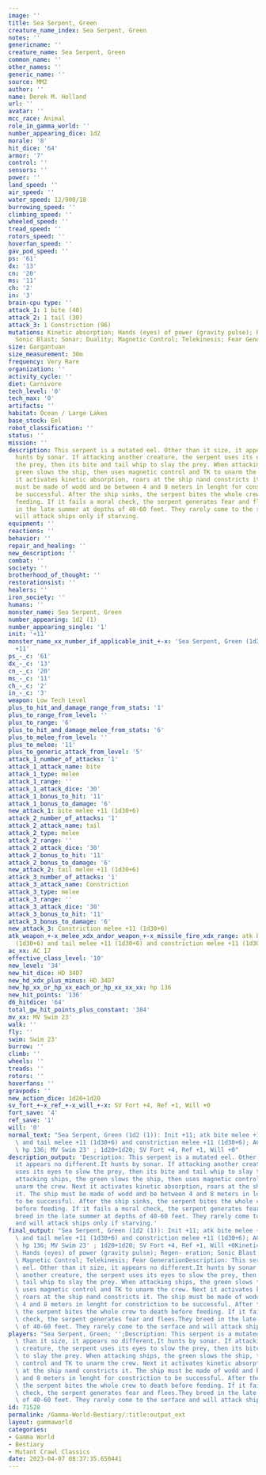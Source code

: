 ```yaml
---
image: ''
title: Sea Serpent, Green
creature_name_index: Sea Serpent, Green
notes: ''
genericname: ''
creature_name: Sea Serpent, Green
common_name: ''
other_names: ''
generic_name: ''
source: MM2
author: ''
name: Derek M. Holland
url: ''
avatar: ''
mcc_race: Animal
role_in_gamma_world: ''
number_appearing_dice: 1d2
morale: '8'
hit_dice: '64'
armor: '7'
control: ''
sensors: ''
power: ''
land_speed: ''
air_speed: ''
water_speed: 12/900/18
burrowing_speed: ''
climbing_speed: ''
wheeled_speed: ''
tread_speed: ''
rotors_speed: ''
hoverfan_speed: ''
gav_pod_speed: ''
ps: '61'
dx: '13'
cn: '20'
ms: '11'
ch: '2'
in: '3'
brain-cpu type: ''
attack_1: 1 bite (40)
attack_2: 1 tail (30)
attack_3: 1 Constriction (96)
mutations: Kinetic absorption; Hands (eyes) of power (gravity pulse); Regen- eration;
  Sonic Blast; Sonar; Duality; Magnetic Control; Telekinesis; Fear Generation
size: Gargantuan
size_measurement: 30m
frequency: Very Rare
organization: ''
activity_cycle: ''
diet: Carnivore
tech_level: '0'
tech_max: '0'
artifacts: ''
habitat: Ocean / Large Lakes
base_stock: Eel
robot_classification: ''
status: ''
mission: ''
description: This serpent is a mutated eel. Other than it size, it appears no different.It
  hunts by sonar. If attacking another creature, the serpent uses its eyes to slow
  the prey, then its bite and tail whip to slay the prey. When attacking ships, the
  green slows the ship, then uses magnetic control and TK to unarm the crew. Next
  it activates kinetic absorption, roars at the ship nand constricts it. The ship
  must be made of wodd and be between 4 and 8 meters in lenght for constriction to
  be successful. After the ship sinks, the serpent bites the whole crew to death before
  feeding. If it fails a moral check, the serpent generates fear and flees.They breed
  in the late summer at depths of 40-60 feet. They rarely come to the serface and
  will attack ships only if starving.
equipment: ''
reactions: ''
behavior: ''
repair_and_healing: ''
new_description: ''
combat: ''
society: ''
brotherhood_of_thought: ''
restorationsist: ''
healers: ''
iron_society: ''
humans: ''
monster_name: Sea Serpent, Green
number_appearing: 1d2 (1)
number_appearing_single: '1'
init: '+11'
monster_name_xx_number_if_applicable_init_+-x: 'Sea Serpent, Green (1d2 (1)): Init
  +11'
ps_-_c: '61'
dx_-_c: '13'
cn_-_c: '20'
ms_-_c: '11'
ch_-_c: '2'
in_-_c: '3'
weapon: Low Tech Level
plus_to_hit_and_damage_range_from_stats: '1'
plus_to_range_from_level: ''
plus_to_range: '6'
plus_to_hit_and_damage_melee_from_stats: '6'
plus_to_melee_from_level: ''
plus_to_melee: '11'
plus_to_generic_attack_from_level: '5'
attack_1_number_of_attacks: '1'
attack_1_attack_name: bite
attack_1_type: melee
attack_1_range: ''
attack_1_attack_dice: '30'
attack_1_bonus_to_hit: '11'
attack_1_bonus_to_damage: '6'
new_attack_1: bite melee +11 (1d30+6)
attack_2_number_of_attacks: '1'
attack_2_attack_name: tail
attack_2_type: melee
attack_2_range: ''
attack_2_attack_dice: '30'
attack_2_bonus_to_hit: '11'
attack_2_bonus_to_damage: '6'
new_attack_2: tail melee +11 (1d30+6)
attack_3_number_of_attacks: '1'
attack_3_attack_name: Constriction
attack_3_type: melee
attack_3_range: ''
attack_3_attack_dice: '30'
attack_3_bonus_to_hit: '11'
attack_3_bonus_to_damage: '6'
new_attack_3: Constriction melee +11 (1d30+6)
atk_weapon_+-x_melee_xdx_andor_weapon_+-x_missile_fire_xdx_range: atk bite melee +11
  (1d30+6) and tail melee +11 (1d30+6) and constriction melee +11 (1d30+6)
ac_xx: AC 17
effective_class_level: '10'
new_level: '34'
new_hit_dice: HD 34D7
new_hd_xdx_plus_minus: HD 34D7
new_hp_xx_or_hp_xx_each_or_hp_xx_xx_xx: hp 136
new_hit_points: '136'
d6_hitdice: '64'
total_gw_hit_points_plus_constant: '384'
mv_xx: MV Swim 23'
walk: ''
fly: ''
swim: Swim 23'
burrow: ''
climb: ''
wheels: ''
treads: ''
rotors: ''
hoverfans: ''
gravpods: ''
new_action_dice: 1d20+1d20
sv_fort_+-x_ref_+-x_will_+-x: SV Fort +4, Ref +1, Will +0
fort_save: '4'
ref_save: '1'
will: '0'
normal_text: "Sea Serpent, Green (1d2 (1)): Init +11; atk bite melee +11 (1d30+6)\
  \ and tail melee +11 (1d30+6) and constriction melee +11 (1d30+6); AC 17; HD 34D7\
  \ hp 136; MV Swim 23' ; 1d20+1d20; SV Fort +4, Ref +1, Will +0"
description_output: 'Description: This serpent is a mutated eel. Other than it size,
  it appears no different.It hunts by sonar. If attacking another creature, the serpent
  uses its eyes to slow the prey, then its bite and tail whip to slay the prey. When
  attacking ships, the green slows the ship, then uses magnetic control and TK to
  unarm the crew. Next it activates kinetic absorption, roars at the ship nand constricts
  it. The ship must be made of wodd and be between 4 and 8 meters in lenght for constriction
  to be successful. After the ship sinks, the serpent bites the whole crew to death
  before feeding. If it fails a moral check, the serpent generates fear and flees.They
  breed in the late summer at depths of 40-60 feet. They rarely come to the serface
  and will attack ships only if starving.'
final_output: "Sea Serpent, Green (1d2 (1)): Init +11; atk bite melee +11 (1d30+6)\
  \ and tail melee +11 (1d30+6) and constriction melee +11 (1d30+6); AC 17; HD 34D7\
  \ hp 136; MV Swim 23' ; 1d20+1d20; SV Fort +4, Ref +1, Will +0Kinetic absorption;\
  \ Hands (eyes) of power (gravity pulse); Regen- eration; Sonic Blast; Sonar; Duality;\
  \ Magnetic Control; Telekinesis; Fear GenerationDescription: This serpent is a mutated\
  \ eel. Other than it size, it appears no different.It hunts by sonar. If attacking\
  \ another creature, the serpent uses its eyes to slow the prey, then its bite and\
  \ tail whip to slay the prey. When attacking ships, the green slows the ship, then\
  \ uses magnetic control and TK to unarm the crew. Next it activates kinetic absorption,\
  \ roars at the ship nand constricts it. The ship must be made of wodd and be between\
  \ 4 and 8 meters in lenght for constriction to be successful. After the ship sinks,\
  \ the serpent bites the whole crew to death before feeding. If it fails a moral\
  \ check, the serpent generates fear and flees.They breed in the late summer at depths\
  \ of 40-60 feet. They rarely come to the serface and will attack ships only if starving."
players: "Sea Serpent, Green; '';Description: This serpent is a mutated eel. Other\
  \ than it size, it appears no different.It hunts by sonar. If attacking another\
  \ creature, the serpent uses its eyes to slow the prey, then its bite and tail whip\
  \ to slay the prey. When attacking ships, the green slows the ship, then uses magnetic\
  \ control and TK to unarm the crew. Next it activates kinetic absorption, roars\
  \ at the ship nand constricts it. The ship must be made of wodd and be between 4\
  \ and 8 meters in lenght for constriction to be successful. After the ship sinks,\
  \ the serpent bites the whole crew to death before feeding. If it fails a moral\
  \ check, the serpent generates fear and flees.They breed in the late summer at depths\
  \ of 40-60 feet. They rarely come to the serface and will attack ships only if starving.|"
id: 71528
permalink: /Gamma-World-Bestiary/:title:output_ext
layout: gammaworld
categories:
- Gamma World
- Bestiary
- Mutant Crawl Classics
date: 2023-04-07 08:37:35.650441
---
```

